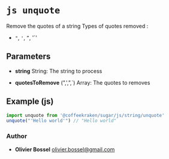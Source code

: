 


<!-- @namespace    sugar.js.string -->
<!-- @name    unquote -->

# ```js unquote ```


Remove the quotes of a string
Types of quotes removed :
- `"`, `'`, `”`, '`'

## Parameters

- **string**  String: The string to process

- **quotesToRemove** (",',”,`) Array<String>: The quotes to removes



## Example (js)

```js
import unquote from '@coffeekraken/sugar/js/string/unquote'
unquote("'Hello world'") // "Hello world"
```


### Author
- **Olivier Bossel** <a href="mailto:olivier.bossel@gmail.com">olivier.bossel@gmail.com</a> 



